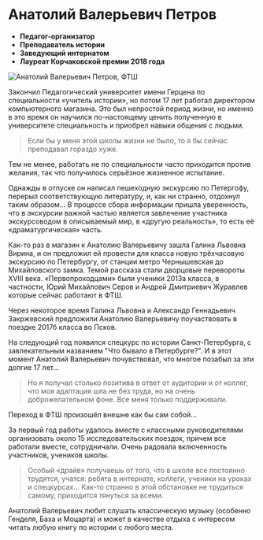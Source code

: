 <!--?title Анатолий Валерьевич Петров -->

# Анатолий Валерьевич Петров

- **Педагог-организатор**
- **Преподаватель истории**
- **Заведующий интернатом**
- **Лауреат Корчаковской премии 2018 года**

<div class="row">
  <div class="col-xl-6 offset-xl-3 col-sm-12">
    <img src="https://pths-archive.github.io/static/img/petrov/petrov-av.jpg"
        alt="Анатолий Валерьевич Петров, ФТШ" class="img-fluid"/>
  </div>
</div>

Закончил Педагогический университет имени Герцена по специальности
«учитель истории», но потом 17 лет работал директором компьютерного магазина.
Это был непростой период жизни, но именно в это время он научился по-настоящему
ценить полученную в университете специальность и приобрел
навыки общения с людьми.

>Если бы у меня этой школы жизни не было, то я бы сейчас преподавал гораздо хуже.

Тем не менее, работать не по специальности часто приходится против желания,
так что получилось серьёзное жизненное испытание.

Однажды в отпуске он написал пешеходную экскурсию по Петергофу, перерыл
соответствующую литературу, и, как ни странно, отдохнул таким образом... В
процессе сбора информации пришла уверенность, что в экскурсии важной частью
является завлечение участника экскурсоводом в описываемый мир, в «другую
реальность», то есть её «драматургическая» часть.

Как-то раз в магазин к Анатолию Валерьевичу зашла Галина Львовна Вирина, и он
предложил ей провести для класса новую трёхчасовую экскурсию по Петербургу,
от станции метро Чернышевская до Михайловского замка. Темой рассказа стали
дворцовые перевороты XVIII века. «Первопроходцами» были ученики 2013а класса, в
частности, Юрий Михайлович Серов и Андрей Дмитриевич Журавлев которые сейчас
работают в ФТШ.

Через некоторое время Галина Львовна и Александр Геннадьевич Закржевский
предложили Анатолию Валерьевичу поучаствовать в поездке 2017б класса во Псков.

На следующий год появился спецкурс по истории Санкт-Петербурга, с
завлекательным названием "Что бывало в Петербурге?". И в этот момент
Анатолий Валерьевич почувствовал, что многое позабыл за эти долгие 17 лет...

>Но я получал столько позитива в ответ от аудитории и от коллег, что моя
адаптация шла не без труда, но на очень доброжелательном фоне. Все меня
только поддерживали.

Переход в ФТШ произошёл внешне как бы сам собой…

За первый год работы удалось вместе с классными руководителями организовать
около 15 исследовательских поездок, причем все работали вместе, сотрудничали.
Очень радовала включенность участников, учеников школы.

>Особый «драйв» получаешь от того, что в школе все постоянно трудятся, учатся:
ребята в интернате, коллеги, ученики на уроках и спецкурсах… Как-то странно в
этой обстановке не трудиться самому, приходится тянуться за всеми.

Анатолий Валерьевич любит слушать классическую музыку (особенно Генделя,
Баха и Моцарта) и может в качестве отдыха с интересом читать любую книгу по
истории с любого места.

